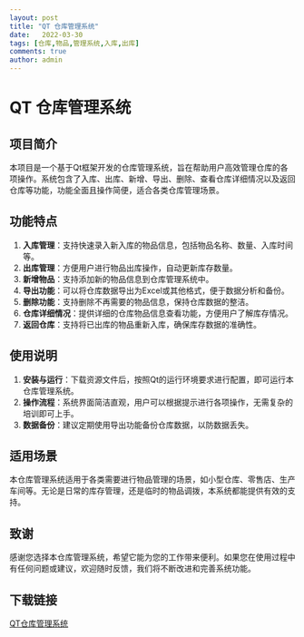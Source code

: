 ```yaml
---
layout: post
title: "QT 仓库管理系统"
date:   2022-03-30
tags: [仓库,物品,管理系统,入库,出库]
comments: true
author: admin
---
```

# QT 仓库管理系统

## 项目简介

本项目是一个基于Qt框架开发的仓库管理系统，旨在帮助用户高效管理仓库的各项操作。系统包含了入库、出库、新增、导出、删除、查看仓库详细情况以及返回仓库等功能，功能全面且操作简便，适合各类仓库管理场景。

## 功能特点

1. **入库管理**：支持快速录入新入库的物品信息，包括物品名称、数量、入库时间等。
2. **出库管理**：方便用户进行物品出库操作，自动更新库存数量。
3. **新增物品**：支持添加新的物品信息到仓库管理系统中。
4. **导出功能**：可以将仓库数据导出为Excel或其他格式，便于数据分析和备份。
5. **删除功能**：支持删除不再需要的物品信息，保持仓库数据的整洁。
6. **仓库详细情况**：提供详细的仓库物品信息查看功能，方便用户了解库存情况。
7. **返回仓库**：支持将已出库的物品重新入库，确保库存数据的准确性。

## 使用说明

1. **安装与运行**：下载资源文件后，按照Qt的运行环境要求进行配置，即可运行本仓库管理系统。
2. **操作流程**：系统界面简洁直观，用户可以根据提示进行各项操作，无需复杂的培训即可上手。
3. **数据备份**：建议定期使用导出功能备份仓库数据，以防数据丢失。

## 适用场景

本仓库管理系统适用于各类需要进行物品管理的场景，如小型仓库、零售店、生产车间等。无论是日常的库存管理，还是临时的物品调拨，本系统都能提供有效的支持。

## 致谢

感谢您选择本仓库管理系统，希望它能为您的工作带来便利。如果您在使用过程中有任何问题或建议，欢迎随时反馈，我们将不断改进和完善系统功能。

## 下载链接

[QT仓库管理系统](https://pan.quark.cn/s/a818abc6021f)